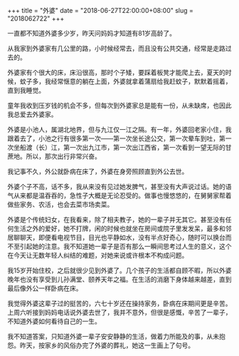 +++
title = "外婆"
date = "2018-06-27T22:00:00+08:00"
slug = "2018062722"
+++

一直都不知道外婆多少岁，昨天问妈妈才知道有81岁高龄了。

从我家到外婆家有几公里的路，小时候经常去，而且没有公共交通，经常是走路过去的。

外婆家有个很大的床，床沿很高，那时个子矮，要踩着板凳才能爬上去，夏天的时候，蚊子多，我经常惬意的躺在上面，外婆就拿着蒲扇给我赶蚊子，默默着摇着，直到我睡觉。

童年我收到压岁钱的机会不多，但每次到外婆家总是能有一份，从未缺席，也因此我总爱去外婆家。

外婆是小池人，属湖北地界，但与九江仅一江之隔。有一年，外婆回老家小住，我跟着去了，小池之行有很多第一次——第一次坐长途公交，第一次晕车到吐，第一次坐船渡（长）江，第一次出九江市，第一次出江西省，第一次看到一望无际的甘蔗地。所以，那次出行非常兴奋。

我记事不久，外公就卧病在床了，外婆在身旁照顾直到外公去世。

外婆个子不高，话不多，我从来没有见过她发脾气，甚至没有大声说过话。她的语气从来都是温吞吞的，急性子大概是无论忍受的。做事也慢悠悠的，在舅舅家帮着做些家务、农活，也会去菜市场卖菜。

外婆是个传统妇女，在我看来，除了相夫教子，她的一辈子并无其它。甚至没有任何生活之外的爱好，她不打牌，闲的时候也就坐在房间或院子里发发呆，最多和邻居聊聊天，即便看电视节目，目光也平静如水，没有半点好奇心，随时可以换台而不至引起她的注意。我不知道她一辈子是否有那么一瞬间思考过人生的意义，这个在今天让无数年轻人纠结的难题，对她来说或许根本不构成问题。

我15岁开始住校，之后就很少见到外婆了。几个孩子的生活都自顾不暇，所以外婆晚年也没有享受到儿孙满堂、颐养天年之福。在生活的消磨下身体越来越差，直到最后像外公一样卧病在床。

我觉得外婆这辈子过的挺苦的，六七十岁还在操持家务，卧病在床期间更是辛苦。上周六听接到妈妈电话说外婆去世了，我并不意外，但很是感慨，辛苦了一辈子，不知道外婆如何看待自己的一生。

我不知道答案，只知道外婆一辈子安安静静的生活，做着力所能及的事，从未抱怨。昨天，按家乡的风俗办完了外婆的葬礼，她这一生画上了句号。

